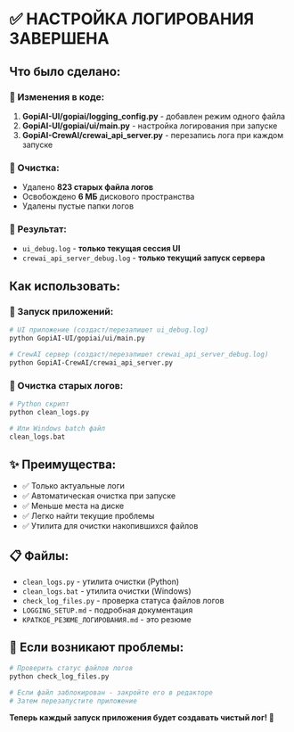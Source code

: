 # ✅ НАСТРОЙКА ЛОГИРОВАНИЯ ЗАВЕРШЕНА

## Что было сделано:

### 🔧 Изменения в коде:
1. **GopiAI-UI/gopiai/logging_config.py** - добавлен режим одного файла
2. **GopiAI-UI/gopiai/ui/main.py** - настройка логирования при запуске
3. **GopiAI-CrewAI/crewai_api_server.py** - перезапись лога при каждом запуске

### 🧹 Очистка:
- Удалено **823 старых файла логов**
- Освобождено **6 МБ** дискового пространства
- Удалены пустые папки логов

### 📁 Результат:
- `ui_debug.log` - **только текущая сессия UI**
- `crewai_api_server_debug.log` - **только текущий запуск сервера**

## Как использовать:

### 🚀 Запуск приложений:
```bash
# UI приложение (создаст/перезапишет ui_debug.log)
python GopiAI-UI/gopiai/ui/main.py

# CrewAI сервер (создаст/перезапишет crewai_api_server_debug.log)  
python GopiAI-CrewAI/crewai_api_server.py
```

### 🧹 Очистка старых логов:
```bash
# Python скрипт
python clean_logs.py

# Или Windows batch файл
clean_logs.bat
```

## ✨ Преимущества:
- ✅ Только актуальные логи
- ✅ Автоматическая очистка при запуске
- ✅ Меньше места на диске
- ✅ Легко найти текущие проблемы
- ✅ Утилита для очистки накопившихся файлов

## 📋 Файлы:
- `clean_logs.py` - утилита очистки (Python)
- `clean_logs.bat` - утилита очистки (Windows)
- `check_log_files.py` - проверка статуса файлов логов
- `LOGGING_SETUP.md` - подробная документация
- `КРАТКОЕ_РЕЗЮМЕ_ЛОГИРОВАНИЯ.md` - это резюме

## 🔧 Если возникают проблемы:
```bash
# Проверить статус файлов логов
python check_log_files.py

# Если файл заблокирован - закройте его в редакторе
# Затем перезапустите приложение
```

**Теперь каждый запуск приложения будет создавать чистый лог! 🎉**